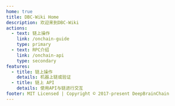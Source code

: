 ```yaml
---
home: true
title: DBC-Wiki Home
description: 欢迎来到DBC-Wiki
actions:
  - text: 链上操作
    link: /onchain-guide
    type: primary
  - text: RPC介绍
    link: /onchain-api
    type: secondary
features:
  - title: 链上操作
    details: 机器上链或验证
  - title: 链上 API
    details: 使用API与链进行交互
footer: MIT Licensed | Copyright © 2017-present DeepBrainChain
---
```

